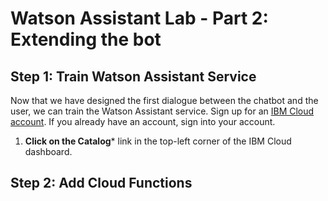 # Watson Assistant Lab - Part 2: Extending the bot

## Step 1: Train Watson Assistant Service

Now that we have designed the first dialogue between the chatbot and the user, we can train the Watson Assistant service. Sign up for an [IBM Cloud account](https://console.cloud.ibm.com). If you already have an account, sign into your account.

01. **Click on the Catalog*** link in the top-left corner of the IBM Cloud dashboard.

## Step 2: Add Cloud Functions

